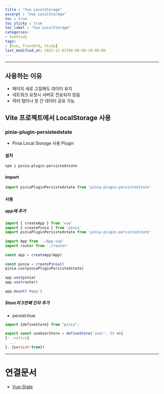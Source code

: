 ```yaml
---
title : "Vue LocalStorage"
excerpt : "Vue LocalStorage"
toc : true
toc_sticky : true
toc_label : "Vue LocalStorage"
categories:
- VueStudy
tags:
- [Vue, FrontEnd, Study]
last_modified_at: 2023-11-01T08:00:00-10:00:00
---
```

  
---
  
## 사용하는 이유
- 페이지 새로 고침해도 데이터 유지
- 네트워크 요청시 서버로 전송되지 않음
- 여러 탭이나 창 간 데이터 공유 가능
  
## Vite 프로젝트에서 LocalStorage  사용
  
### pinia-plugin-persistedstate
- Pinia Local Storage 사용 Plugin
  
#### 설치
  
```bash
npm i pinia-plugin-persistedstate
```
  
#### import
  
```javascript
import piniaPluginPersistedstate from 'pinia-plugin-persistedstate'
```
  
#### 사용
  
##### app에 추가
  
```javascript
import { createApp } from 'vue'  
import { createPinia } from 'pinia'  
import piniaPluginPersistedstate from 'pinia-plugin-persistedstate'
  
import App from './App.vue'  
import router from './router'  
  
const app = createApp(App)  
  
const pinia = createPinia()  
pinia.use(piniaPluginPersistedstate)  
  
app.use(pinia)  
app.use(router)  
  
app.mount('#app')
```
  
##### Store의 3번째 인자 추가
- persist:true
  
```javascript
import {defineStore} from "pinia";  
  
export const useUserStore = defineStore('user', () =>{   
{: .notice}  
  ...
}, {persist:true})
```  
---
  
# 연결문서
- [Vue-State](../../vuestudy/vuestudy-Vue-State)